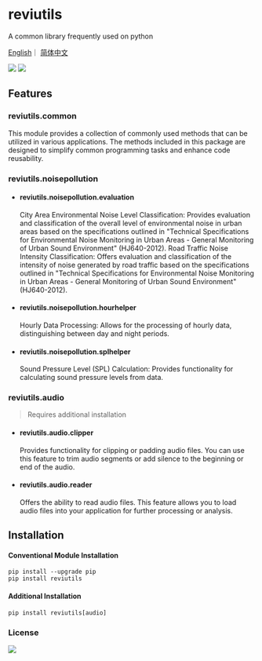 <link rel="stylesheet" href="docs/css/readme.css">
<h1 class='ct'>reviutils</h1>
<p class='ct'>A common library frequently used on python</p>
<p class='ct'>
<a href="./README_EN.md">English</a>｜
<a href="./README.md">简体中文</a>

</p>

<div class='ct'>
<a href="https://pypi.org/project/reviutils/"><img src="https://img.shields.io/pypi/v/reviutils.svg"></a>
<a href="./LICENSE"><img src="https://img.shields.io/badge/license-Apache--2.0-yellow"></a>
</div>

## Features

### reviutils.common

  This module provides a collection of commonly used methods that can be utilized in various applications. The methods included in this package are designed to simplify common programming tasks and enhance code reusability.

### reviutils.noisepollution

- #### reviutils.noisepollution.evaluation

  City Area Environmental Noise Level Classification: Provides evaluation and classification of the overall level of environmental noise in urban areas based on the specifications outlined in "Technical Specifications for Environmental Noise Monitoring in Urban Areas - General Monitoring of Urban Sound Environment" (HJ640-2012).
  Road Traffic Noise Intensity Classification: Offers evaluation and classification of the intensity of noise generated by road traffic based on the specifications outlined in "Technical Specifications for Environmental Noise Monitoring in Urban Areas - General Monitoring of Urban Sound Environment" (HJ640-2012).
- #### reviutils.noisepollution.hourhelper

  Hourly Data Processing: Allows for the processing of hourly data, distinguishing between day and night periods.
- #### reviutils.noisepollution.splhelper

  Sound Pressure Level (SPL) Calculation: Provides functionality for calculating sound pressure levels from data.

### reviutils.audio

> Requires additional installation

- #### reviutils.audio.clipper

  Provides functionality for clipping or padding audio files.  You can use this feature to trim audio segments or add silence to the beginning or end of the audio.
- #### reviutils.audio.reader

  Offers the ability to read audio files.  This feature allows you to load audio files into your application for further processing or analysis.

## Installation

#### Conventional Module Installation

```
pip install --upgrade pip
pip install reviutils
```

#### Additional Installation

```
pip install reviutils[audio]
```

### License

<div>
<a href="./LICENSE"><img src="https://img.shields.io/badge/license-Apache--2.0-yellow"></a>
</div>
